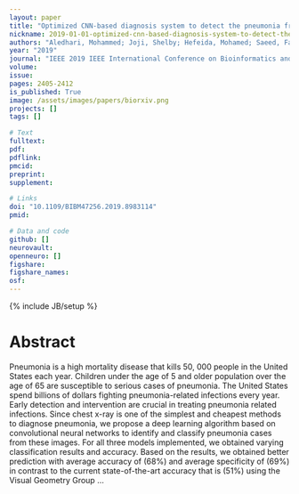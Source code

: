 ```yaml
---
layout: paper
title: "Optimized CNN-based diagnosis system to detect the pneumonia from chest radiographs"
nickname: 2019-01-01-optimized-cnn-based-diagnosis-system-to-detect-the-pneumonia-from-chest-radiographs
authors: "Aledhari, Mohammed; Joji, Shelby; Hefeida, Mohamed; Saeed, Fahad; "
year: "2019"
journal: "IEEE 2019 IEEE International Conference on Bioinformatics and Biomedicine (BIBM)"
volume: 
issue:
pages: 2405-2412
is_published: True
image: /assets/images/papers/biorxiv.png
projects: []
tags: []

# Text
fulltext:
pdf:
pdflink:
pmcid:
preprint: 
supplement:

# Links
doi: "10.1109/BIBM47256.2019.8983114"
pmid:

# Data and code
github: []
neurovault:
openneuro: []
figshare:
figshare_names:
osf:
---
```

{% include JB/setup %}

# Abstract

Pneumonia is a high mortality disease that kills 50, 000 people in the United States each year. Children under the age of 5 and older population over the age of 65 are susceptible to serious cases of pneumonia. The United States spend billions of dollars fighting pneumonia-related infections every year. Early detection and intervention are crucial in treating pneumonia related infections. Since chest x-ray is one of the simplest and cheapest methods to diagnose pneumonia, we propose a deep learning algorithm based on convolutional neural networks to identify and classify pneumonia cases from these images. For all three models implemented, we obtained varying classification results and accuracy. Based on the results, we obtained better prediction with average accuracy of (68%) and average specificity of (69%) in contrast to the current state-of-the-art accuracy that is (51%) using the Visual Geometry Group …
